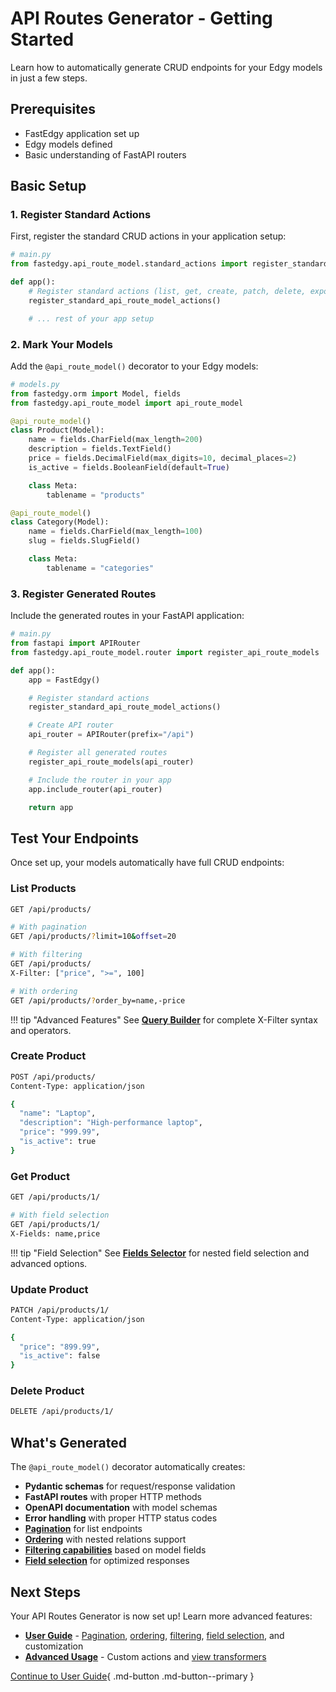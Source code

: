 # API Routes Generator - Getting Started

Learn how to automatically generate CRUD endpoints for your Edgy models in just a few steps.

## Prerequisites

- FastEdgy application set up
- Edgy models defined
- Basic understanding of FastAPI routers

## Basic Setup

### 1. Register Standard Actions

First, register the standard CRUD actions in your application setup:

```python
# main.py
from fastedgy.api_route_model.standard_actions import register_standard_api_route_model_actions

def app():
    # Register standard actions (list, get, create, patch, delete, export)
    register_standard_api_route_model_actions()

    # ... rest of your app setup
```

### 2. Mark Your Models

Add the `@api_route_model()` decorator to your Edgy models:

```python
# models.py
from fastedgy.orm import Model, fields
from fastedgy.api_route_model import api_route_model

@api_route_model()
class Product(Model):
    name = fields.CharField(max_length=200)
    description = fields.TextField()
    price = fields.DecimalField(max_digits=10, decimal_places=2)
    is_active = fields.BooleanField(default=True)

    class Meta:
        tablename = "products"

@api_route_model()
class Category(Model):
    name = fields.CharField(max_length=100)
    slug = fields.SlugField()

    class Meta:
        tablename = "categories"
```

### 3. Register Generated Routes

Include the generated routes in your FastAPI application:

```python
# main.py
from fastapi import APIRouter
from fastedgy.api_route_model.router import register_api_route_models

def app():
    app = FastEdgy()

    # Register standard actions
    register_standard_api_route_model_actions()

    # Create API router
    api_router = APIRouter(prefix="/api")

    # Register all generated routes
    register_api_route_models(api_router)

    # Include the router in your app
    app.include_router(api_router)

    return app
```

## Test Your Endpoints

Once set up, your models automatically have full CRUD endpoints:

### List Products
```bash
GET /api/products/

# With pagination
GET /api/products/?limit=10&offset=20

# With filtering
GET /api/products/
X-Filter: ["price", ">=", 100]

# With ordering
GET /api/products/?order_by=name,-price
```

!!! tip "Advanced Features"
    See **[Query Builder](../query-builder/overview.md)** for complete X-Filter syntax and operators.

### Create Product
```bash
POST /api/products/
Content-Type: application/json

{
  "name": "Laptop",
  "description": "High-performance laptop",
  "price": "999.99",
  "is_active": true
}
```

### Get Product
```bash
GET /api/products/1/

# With field selection
GET /api/products/1/
X-Fields: name,price
```

!!! tip "Field Selection"
    See **[Fields Selector](../fields-selector/overview.md)** for nested field selection and advanced options.

### Update Product
```bash
PATCH /api/products/1/
Content-Type: application/json

{
  "price": "899.99",
  "is_active": false
}
```

### Delete Product
```bash
DELETE /api/products/1/
```

## What's Generated

The `@api_route_model()` decorator automatically creates:

- **Pydantic schemas** for request/response validation
- **FastAPI routes** with proper HTTP methods
- **OpenAPI documentation** with model schemas
- **Error handling** with proper HTTP status codes
- **[Pagination](../pagination/overview.md)** for list endpoints
- **[Ordering](../ordering/overview.md)** with nested relations support
- **[Filtering capabilities](../query-builder/overview.md)** based on model fields
- **[Field selection](../fields-selector/overview.md)** for optimized responses

## Next Steps

Your API Routes Generator is now set up! Learn more advanced features:

- **[User Guide](guide.md)** - [Pagination](../pagination/overview.md), [ordering](../ordering/overview.md), [filtering](../query-builder/overview.md), [field selection](../fields-selector/overview.md), and customization
- **[Advanced Usage](advanced.md)** - Custom actions and [view transformers](../view-transformers/overview.md)

[Continue to User Guide](guide.md){ .md-button .md-button--primary }
